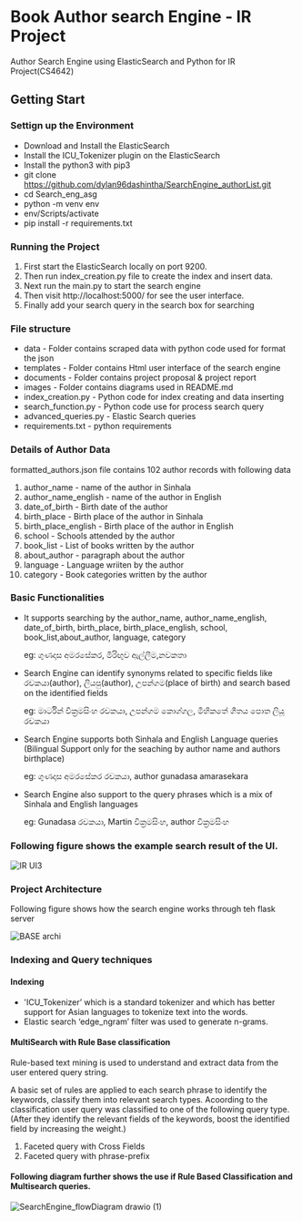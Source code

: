 # Book Author search Engine - IR Project
Author Search Engine using ElasticSearch and Python for IR Project(CS4642)

## Getting Start
### Settign up the Environment
- Download and Install the ElasticSearch
- Install the ICU_Tokenizer plugin on the ElasticSearch
- Install the python3 with pip3
- git clone https://github.com/dylan96dashintha/SearchEngine_authorList.git
- cd Search_eng_asg
- python -m venv env
- env/Scripts/activate
- pip install -r requirements.txt  

### Running the Project
1. First start the ElasticSearch locally on port 9200.
2. Then run index_creation.py file to create the index and insert data.
3. Next run the main.py to start the search engine
4. Then visit http://localhost:5000/ for see the user interface.
5. Finally add your search query in the search box for searching

### File structure
- data - Folder contains scraped data with python code used for format the json
- templates - Folder contains Html user interface of the search engine
- documents - Folder contains project proposal & project report
- images - Folder contains diagrams used in README.md
- index_creation.py - Python code for index creating and data inserting
- search_function.py - Python code use for process search query
- advanced_queries.py - Elastic Search queries
- requirements.txt - python requirements

### Details of Author Data
formatted_authors.json file contains 102 author records with following data
1. author_name - name of the author in Sinhala
2. author_name_english - name of the author in  English
3. date_of_birth - Birth date of the author
4. birth_place - Birth place of the author in Sinhala
5. birth_place_english - Birth place of the author in English
6. school - Schools attended by the author
7. book_list - List of books written by the author
8. about_author - paragraph about the author
9. language - Language wriiten by the author
10. category - Book categories written by the author

### Basic Functionalities
- It supports searching by the author_name, author_name_english, date_of_birth, birth_place, birth_place_english,
school, book_list,about_author, language, category

  eg: ගුණදාස අමරසේකර, මිරිඟුව ඇල්ලීම,නවකතා
 
 - Search Engine can identify synonyms related to specific fields like රචකයා(author), ලියපු(author), උපන්ගම(place of birth)
 and search based on the identified fields
 
    eg: මාර්ටින් වික්‍රමසිංහ රචකයා, උපන්ගම කොග්ගල, මිහිකතේ ගීතය පොත ලියූ රචකයා
 
 - Search Engine supports both Sinhala and English Language queries (Bilingual Support only for the seaching by author name and authors birthplace)
 
    eg: ගුණදාස අමරසේකර රචකයා, author gunadasa amarasekara
 
 - Search Engine also support to the query phrases which is a mix of Sinhala and English languages
 
    eg: Gunadasa රචකයා, Martin වික්‍රමසිංහ, author වික්‍රමසිංහ
 
 ### Following figure shows the example search result of the UI.
 
 ![IR UI3](https://user-images.githubusercontent.com/47697151/143037785-6f62a867-2c6b-4d40-8103-075a59909a65.PNG)


### Project Architecture
Following figure shows how the search engine works through teh flask server

![BASE archi](https://user-images.githubusercontent.com/47697151/142927743-d76d5f5d-b689-4a94-b8fe-5cb7985f44ac.PNG)

### Indexing and Query techniques
#### Indexing
- 'ICU_Tokenizer’ which is a standard tokenizer and which has better support for Asian languages to tokenize text into the words.
- Elastic search ‘edge_ngram’ filter was used to generate n-grams.

#### MultiSearch with Rule Base classification
Rule-based text mining is used to understand and extract data from the user entered query string.

A basic set of rules are applied to each search phrase to identify the keywords, classify them into relevant search types. Acoording to the classification user query was classified to one of the following query type. (After they identify the relevant fields of the keywords, boost the identified field by increasing the weight.)

1. Faceted query with Cross Fields
2. Faceted query with phrase-prefix

#### Following diagram further shows the use if Rule Based Classification and Multisearch queries.

![SearchEngine_flowDiagram drawio (1)](https://user-images.githubusercontent.com/47697151/143009089-208674ca-57fa-45e3-9ad9-a0563e7c7d87.png)
